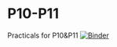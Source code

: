 # P10-P11 
Practicals for P10&amp;P11
[![Binder](https://mybinder.org/badge_logo.svg)](https://mybinder.org/v2/gh/jwassermann/P10-P11/master)
